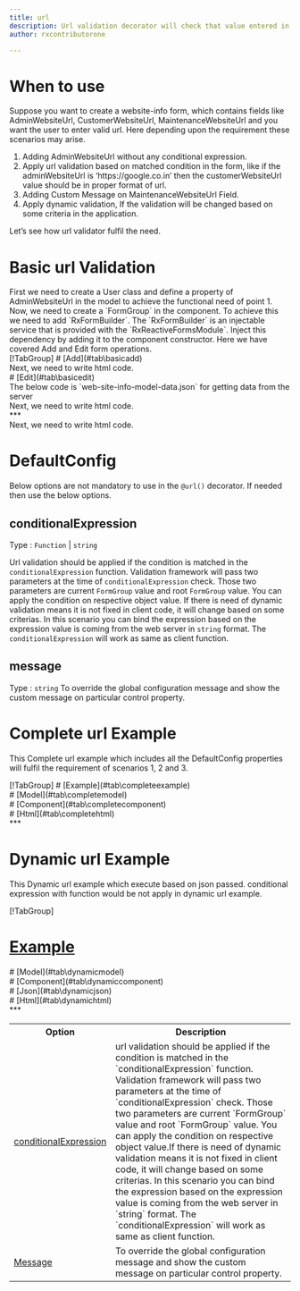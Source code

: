 ```yaml
---
title: url 
description: Url validation decorator will check that value entered in the property is in the correct url format or not.
author: rxcontributorone

---
```

# When to use
Suppose you want to create a website-info form, which contains fields like AdminWebsiteUrl, CustomerWebsiteUrl, MaintenanceWebsiteUrl and you want the user to enter valid url. Here depending upon the requirement these scenarios may arise.
<ol>
   <li>Adding AdminWebsiteUrl without any conditional expression.</li>
   <li>Apply url validation based on matched condition in the form, like if the adminWebsiteUrl is ‘https://google.co.in’ then the                customerWebsiteUrl value should be in proper format of url.</li>
   <li>Adding Custom Message on MaintenanceWebsiteUrl Field.</li>
   <li>Apply dynamic validation, If the validation will be changed based on some criteria in the application.</li>
</ol>
Let’s see how url validator fulfil the need.

# Basic url Validation
<data-scope scope="['decorator']">
First we need to create a User class and define a property of AdminWebsiteUrl in the model to achieve the functional need of point 1.
<div component="app-code" key="url-add-model"></div> 
</data-scope>
Now, we need to create a `FormGroup` in the component. To achieve this we need to add `RxFormBuilder`. The `RxFormBuilder` is an injectable service that is provided with the `RxReactiveFormsModule`. Inject this dependency by adding it to the component constructor.
Here we have covered Add and Edit form operations. 

<data-scope scope="['decorator']">
<div component="app-tabs" key="basic-operations"></div>
[!TabGroup]
# [Add](#tab\basicadd)
<div component="app-code" key="url-add-component"></div> 
Next, we need to write html code.
<div component="app-code" key="url-add-html"></div> 
<div component="app-url-add" title="url Decorator for add Example"></div>
# [Edit](#tab\basicedit)
<div component="app-code" key="url-edit-component"></div>
The below code is `web-site-info-model-data.json` for getting data from the server 
<div component="app-code" key="data-url"></div> 
Next, we need to write html code.
<div component="app-code" key="url-edit-html"></div> 
<div component="app-url-add" title="url Decorator for edit Example"></div>
***
</data-scope>

<data-scope scope="['validator','templateDriven']">
<div component="app-code" key="url-add-component"></div> 
Next, we need to write html code.
<div component="app-code" key="url-add-html"></div> 
<div component="app-url-add" title="url Decorator for add Example"></div>
</data-scope>

# DefaultConfig
 Below options are not mandatory to use in the `@url()` decorator. If needed then use the below options.

<table class="table table-bordered table-striped">
<tr><th>Option</th><th>Description</th></tr>
<tr><td><a href="#conditionalExpression" (click)='scrollTo("#conditionalExpression")'  title="conditionalExpression">conditionalExpression</a></td><td>url validation should be applied if the condition is matched in the `conditionalExpression` function. Validation framework will pass two parameters at the time of `conditionalExpression` check. Those two parameters are current `FormGroup` value and root `FormGroup` value. You can apply the condition on respective object value.If there is need of dynamic validation means it is not fixed in client code, it will change based on some criterias. In this scenario you can bind the expression based on the expression value is coming from the web server in `string` format. The `conditionalExpression` will work as same as client function.</td></tr>
<tr><td><a href="#message" (click)='scrollTo("#message")'  title="message">Message</a></td><td>To override the global configuration message and show the custom message on particular control property.</td></tr>

## conditionalExpression 
Type :  `Function`  |  `string` 

Url validation should be applied if the condition is matched in the `conditionalExpression` function. Validation framework will pass two parameters at the time of `conditionalExpression` check. Those two parameters are current `FormGroup` value and root `FormGroup` value. You can apply the condition on respective object value.
If there is need of dynamic validation means it is not fixed in client code, it will change based on some criterias. In this scenario you can bind the expression based on the expression value is coming from the web server in `string` format. The `conditionalExpression` will work as same as client function.

<div component="app-note" key="url-conditionalExpressionExampleFunction-model"></div>
<div component="app-code" key="url-conditionalExpressionExampleFunction-model"></div> 
<div component="app-note" key="url-conditionalExpressionExampleString-model"></div> 
<div component="app-code" key="url-conditionalExpressionExampleString-model"></div> 

<div component="app-example-runner" ref-component="app-url-conditionalExpression" title="url decorators with conditionalExpression" key="conditionalExpression"></div>

## message 
Type :  `string` 
To override the global configuration message and show the custom message on particular control property.

<div component="app-code" key="url-messageExample-model"></div> 
<div component="app-example-runner" ref-component="app-url-message" title="url decorators with message" key="message"></div>

# Complete url Example

This Complete url example which includes all the DefaultConfig properties will fulfil the requirement of scenarios 1, 2 and 3.

<div component="app-tabs" key="complete"></div>
[!TabGroup]
# [Example](#tab\completeexample)
<div component="app-url-complete"></div>
<data-scope scope="['decorator']">
# [Model](#tab\completemodel)
<div component="app-code" key="url-complete-model"></div> 
</data-scope>
# [Component](#tab\completecomponent)
<div component="app-code" key="url-complete-component"></div> 
# [Html](#tab\completehtml)
<div component="app-code" key="url-complete-html"></div> 
***

# Dynamic url Example

This Dynamic url example which execute based on json passed. conditional expression with function would be not apply in dynamic url example. 

<div component="app-tabs" key="dynamic"></div>

[!TabGroup]
# [Example](#tab\dynamicexample)
<div component="app-url-dynamic"></div>
<data-scope scope="['decorator']">
# [Model](#tab\dynamicmodel)
<div component="app-code" key="url-dynamic-model"></div>
</data-scope>
# [Component](#tab\dynamiccomponent)
<div component="app-code" key="url-dynamic-component"></div>
# [Json](#tab\dynamicjson)
<div component="app-code" key="url-dynamic-json"></div>
# [Html](#tab\dynamichtml)
<div component="app-code" key="url-dynamic-html"></div> 
***